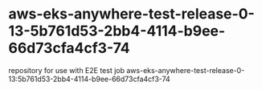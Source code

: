 # aws-eks-anywhere-test-release-0-13-5b761d53-2bb4-4114-b9ee-66d73cfa4cf3-74
repository for use with E2E test job aws-eks-anywhere-test-release-0-13:5b761d53-2bb4-4114-b9ee-66d73cfa4cf3-74
